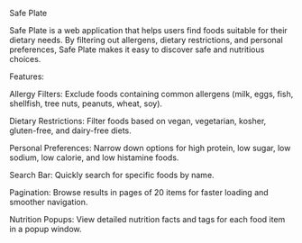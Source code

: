 Safe Plate

Safe Plate is a web application that helps users find foods suitable for their dietary needs. By filtering out allergens, dietary restrictions, and personal preferences, Safe Plate makes it easy to discover safe and nutritious choices.

Features:

Allergy Filters: Exclude foods containing common allergens (milk, eggs, fish, shellfish, tree nuts, peanuts, wheat, soy).

Dietary Restrictions: Filter foods based on vegan, vegetarian, kosher, gluten-free, and dairy-free diets.

Personal Preferences: Narrow down options for high protein, low sugar, low sodium, low calorie, and low histamine foods.

Search Bar: Quickly search for specific foods by name.

Pagination: Browse results in pages of 20 items for faster loading and smoother navigation.

Nutrition Popups: View detailed nutrition facts and tags for each food item in a popup window.
